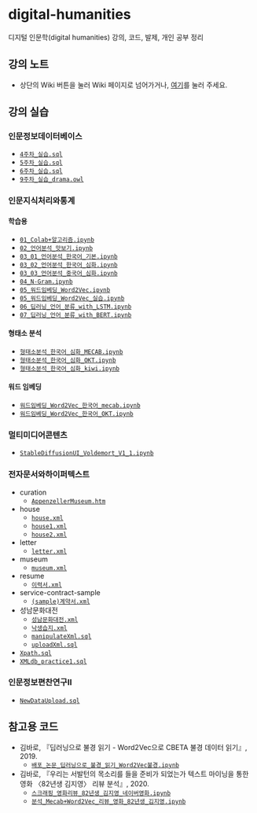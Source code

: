 # digital-humanities
디지털 인문학(digital humanities) 강의, 코드, 발제, 개인 공부 정리

## 강의 노트
- 상단의 Wiki 버튼을 눌러 Wiki 페이지로 넘어가거나, [여기](https://github.com/Esantomi/digital-humanities/wiki)를 눌러 주세요.

## 강의 실습
### 인문정보데이터베이스
- [`4주차_실습.sql`](https://github.com/Esantomi/digital-humanities/blob/main/인문정보데이터베이스/4주차_실습.sql)
- [`5주차_실습.sql`](https://github.com/Esantomi/digital-humanities/blob/main/인문정보데이터베이스/5주차_실습.sql)
- [`6주차_실습.sql`](https://github.com/Esantomi/digital-humanities/blob/main/인문정보데이터베이스/6주차_실습.sql)
- [`9주차_실습_drama.owl`](https://github.com/Esantomi/digital-humanities/blob/main/인문정보데이터베이스/9주차_실습_drama.owl)
### 인문지식처리와통계
#### 학습용
- [`01_Colab+알고리즘.ipynb`](https://github.com/Esantomi/digital-humanities/blob/main/인문지식처리와통계/01_Colab+알고리즘.ipynb)
- [`02_언어분석_맛보기.ipynb`](https://github.com/Esantomi/digital-humanities/blob/main/인문지식처리와통계/02_언어분석_맛보기.ipynb)
- [`03_01_언어분석_한국어_기본.ipynb`](https://github.com/Esantomi/digital-humanities/blob/main/인문지식처리와통계/03_01_언어분석_한국어_기본.ipynb)
- [`03_02_언어분석_한국어_심화.ipynb`](https://github.com/Esantomi/digital-humanities/blob/main/인문지식처리와통계/03_02_언어분석_한국어_심화.ipynb)
- [`03_03_언어분석_중국어_심화.ipynb`](https://github.com/Esantomi/digital-humanities/blob/main/인문지식처리와통계/03_03_언어분석_중국어_심화.ipynb)
- [`04_N-Gram.ipynb`](https://github.com/Esantomi/digital-humanities/blob/main/인문지식처리와통계/04_N-Gram.ipynb)
- [`05_워드임베딩_Word2Vec.ipynb`](https://github.com/Esantomi/digital-humanities/blob/main/인문지식처리와통계/05_워드임베딩_Word2Vec.ipynb)
- [`05_워드임베딩_Word2Vec_실습.ipynb`](https://github.com/Esantomi/digital-humanities/blob/main/인문지식처리와통계/05_워드임베딩_Word2Vec_실습.ipynb)
- [`06_딥러닝_언어_분류_with_LSTM.ipynb`](https://github.com/Esantomi/digital-humanities/blob/main/인문지식처리와통계/06_딥러닝_언어_분류_with_LSTM.ipynb)
- [`07_딥러닝_언어_분류_with_BERT.ipynb`](https://github.com/Esantomi/digital-humanities/blob/main/인문지식처리와통계/07_딥러닝_언어_분류_with_BERT.ipynb)
#### 형태소 분석
- [`형태소분석_한국어_심화_MECAB.ipynb`](https://github.com/Esantomi/digital-humanities/blob/main/인문지식처리와통계/형태소분석/형태소분석_한국어_심화_MECAB.ipynb)
- [`형태소분석_한국어_심화_OKT.ipynb`](https://github.com/Esantomi/digital-humanities/blob/main/인문지식처리와통계/형태소분석/형태소분석_한국어_심화_OKT.ipynb)
- [`형태소분석_한국어_심화_kiwi.ipynb`](https://github.com/Esantomi/digital-humanities/blob/main/인문지식처리와통계/형태소분석/형태소분석_한국어_심화_kiwi.ipynb)
#### 워드 임베딩
- [`워드임베딩_Word2Vec_한국어_mecab.ipynb`](https://github.com/Esantomi/digital-humanities/blob/main/인문지식처리와통계/워드임베딩/워드임베딩_Word2Vec_한국어_mecab.ipynb)
- [`워드임베딩_Word2Vec_한국어_OKT.ipynb`](https://github.com/Esantomi/digital-humanities/blob/main/인문지식처리와통계/워드임베딩/워드임베딩_Word2Vec_한국어_OKT.ipynb)
### 멀티미디어콘텐츠
- [`StableDiffusionUI_Voldemort_V1_1.ipynb`](https://github.com/Esantomi/digital-humanities/blob/main/멀티미디어콘텐츠/StableDiffusionUI_Voldemort_V1_1.ipynb)
### 전자문서와하이퍼텍스트
- curation
  - [`AppenzellerMuseum.htm`](https://github.com/Esantomi/digital-humanities/blob/main/전자문서와하이퍼텍스트/curation/AppenzellerMuseum.htm)
- house
  - [`house.xml`](https://github.com/Esantomi/digital-humanities/blob/main/전자문서와하이퍼텍스트/house/house.xml)
  - [`house1.xml`](https://github.com/Esantomi/digital-humanities/blob/main/전자문서와하이퍼텍스트/house/house1.xml)
  - [`house2.xml`](https://github.com/Esantomi/digital-humanities/blob/main/전자문서와하이퍼텍스트/house/house2.xml)
- letter
  - [`letter.xml`](https://github.com/Esantomi/digital-humanities/blob/main/전자문서와하이퍼텍스트/letter/letter.xml)
- museum
  - [`museum.xml`](https://github.com/Esantomi/digital-humanities/blob/main/전자문서와하이퍼텍스트/museum/museum.xml)
- resume
  - [`이력서.xml`](https://github.com/Esantomi/digital-humanities/blob/main/전자문서와하이퍼텍스트/resume/이력서.xml)
- service-contract-sample
  - [`(sample)계약서.xml`](https://github.com/Esantomi/digital-humanities/blob/main/전자문서와하이퍼텍스트/service-contract-sample/(sample)계약서.xml)
- 성남문화대전
  - [`성남문화대전.xml`](https://github.com/Esantomi/digital-humanities/tree/main/전자문서와하이퍼텍스트/성남문화대전/성남문화대전.xml)
  - [`낙생습지.xml`](https://github.com/Esantomi/digital-humanities/tree/main/전자문서와하이퍼텍스트/성남문화대전/낙생습지.xml)
  - [`manipulateXml.sql`](https://github.com/Esantomi/digital-humanities/tree/main/전자문서와하이퍼텍스트/성남문화대전/manipulateXml.sql)
  - [`uploadXml.sql`](https://github.com/Esantomi/digital-humanities/tree/main/전자문서와하이퍼텍스트/성남문화대전/uploadXml.sql)
- [`Xpath.sql`](https://github.com/Esantomi/digital-humanities/blob/main/전자문서와하이퍼텍스트/Xpath.sql)
- [`XMLdb_practice1.sql`](https://github.com/Esantomi/digital-humanities/blob/main/전자문서와하이퍼텍스트/XMLdb_practice1.sql)
### 인문정보편찬연구II
- [`NewDataUpload.sql`](https://github.com/Esantomi/digital-humanities/blob/main/인문정보편찬연구II/NewDataUpload.sql)

## 참고용 코드
- 김바로, 『딥러닝으로 불경 읽기 - Word2Vec으로 CBETA 불경 데이터 읽기』, 2019.
  - [`배포_논문_딥러닝으로_불경_읽기_Word2Vec불경.ipynb`](https://github.com/Esantomi/digital-humanities/blob/main/참고용코드/배포_논문_딥러닝으로_불경_읽기_Word2Vec불경.ipynb)
- 김바로, 『우리는 서발턴의 목소리를 들을 준비가 되었는가  텍스트 마이닝을 통한 영화 〈82년생 김지영〉 리뷰 분석』, 2020.
  - [`스크래핑_영화리뷰_82년생_김지영_네이버영화.ipynb`](https://github.com/Esantomi/digital-humanities/blob/main/참고용코드/스크래핑_영화리뷰_82년생_김지영_네이버영화.ipynb)
  - [`분석_Mecab+Word2Vec_리뷰_영화_82년생_김지영.ipynb`](https://github.com/Esantomi/digital-humanities/blob/main/참고용코드/분석_Mecab+Word2Vec_리뷰_영화_82년생_김지영.ipynb)
